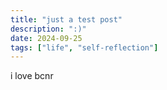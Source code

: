 ```yaml
---
title: "just a test post"
description: ":)"
date: 2024-09-25
tags: ["life", "self-reflection"]
---
```


i love bcnr